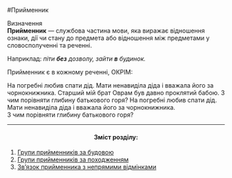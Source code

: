 #Прийменник

<div class="eoz-wrap">
<span class="eoz">Визначення</span>
<div class="eoz-text">
<strong>Прийменник</strong> — службова частина мови, яка виражає вiдношення ознаки, дiї чи стану до предмета або вiдношення мiж предметами у словосполученнi та реченнi.
</div>
</div>

Наприклад: <i>пiти <b>без</b> дозволу, зайти <b>в</b> будинок.</i>

<quiz> 
    <question>
       <p>Прийменник є в кожному реченні, ОКРІМ:</p>
           <answer>На погребні любив спати дід.</answer>
           <answer>Мати ненавиділа діда і вважала його за чорнокнижника.</answer>
           <answer correct>Старший мій брат Оврам був давно проклятий бабою.</answer>
           <answer>З чим порівняти глибину батькового горя?</answer>
      <explanation>
На погребні любив спати дід.<br>
Мати ненавиділа діда і вважала його за чорнокнижника.<br>
З чим порівняти глибину батькового горя?
</explanation>
    </question>
</quiz> 


<br>
<hr>
<center><h4>Зміст розділу:</h4></center>

  1. [Групи прийменникiв за будовою](grupi_priymennikiv_za_budovoyu.md)
  2. [Групи прийменникiв за походженням](grupi_priymennikiv_za_pohodjennyam.md)
  3. [Зв’язок прийменника з непрямими вiдмiнками](znyazok_priymennika_z_nepryamimi_vidminkami_imennika.md)
